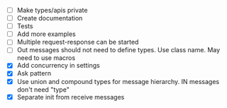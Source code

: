 - [ ] Make types/apis private
- [ ] Create documentation
- [ ] Tests
- [ ] Add more examples
- [ ] Multiple request-response can be started
- [ ] Out messages should not need to define types. Use class name. May need to use macros
- [X] Add concurrency in settings
- [X] Ask pattern
- [X] Use union and compound types for message hierarchy. IN messages don't need "type"
- [X] Separate init from receive messages